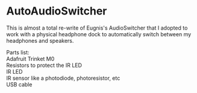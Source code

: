 AutoAudioSwitcher
=============

This is almost a total re-write of Eugnis's AudioSwitcher that I adopted to work with a physical headphone dock to automatically switch between my headphones and speakers. 

Parts list:   
Adafruit Trinket M0  
Resistors to protect the IR LED  
IR LED  
IR sensor like a photodiode, photoresistor, etc   
USB cable 